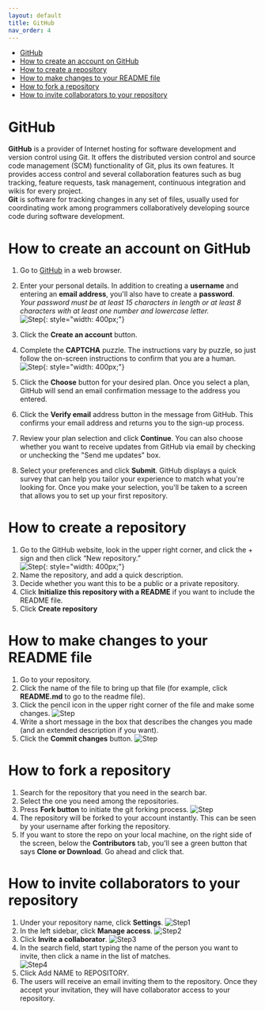```yaml
---
layout: default
title: GitHub
nav_order: 4
---
```

- [GitHub](#github)
- [How to create an account on GitHub](#how-to-create-an-account-on-github)
- [How to create a repository](#how-to-create-a-repository)
- [How to make changes to your README file](#how-to-make-changes-to-your-readme-file)
- [How to fork a repository](#how-to-fork-a-repository)
- [How to invite collaborators to your repository](#how-to-invite-collaborators-to-your-repository)

GitHub
=========

**GitHub** is a provider of Internet hosting for software development and version control using Git. It offers the distributed version control and source code management (SCM) functionality of Git, plus its own features. It provides access control and several collaboration features such as bug tracking, feature requests, task management, continuous integration and wikis for every project.  
**Git** is software for tracking changes in any set of files, usually used for coordinating work among programmers collaboratively developing source code during software development.

# How to create an account on GitHub  
1. Go to [GitHub](https://github.com/join) in a web browser.
2. Enter your personal details. In addition to creating a **username** and entering an **email address**, you'll also have to create a **password**.  
*Your password must be at least 15 characters in length or at least 8 characters with at least one number and lowercase letter.*  
![Step](/assets/images/GH9.jpg){: style="width: 400px;"}

3. Click the **Create an account** button.
4. Complete the **CAPTCHA** puzzle. The instructions vary by puzzle, so just follow the on-screen instructions to confirm that you are a human.
![Step](/assets/images/GH10.jpg){: style="width: 400px;"}
5. Click the **Choose** button for your desired plan. Once you select a plan, GitHub will send an email confirmation message to the address you entered.
6. Click the **Verify email** address button in the message from GitHub. This confirms your email address and returns you to the sign-up process.
7. Review your plan selection and click **Continue**. You can also choose whether you want to receive updates from GitHub via email by checking or unchecking the "Send me updates" box.
8. Select your preferences and click **Submit**. GitHub displays a quick survey that can help you tailor your experience to match what you're looking for. Once you make your selection, you'll be taken to a screen that allows you to set up your first repository.

# How to create a repository  
1. Go to the GitHub website, look in the upper right corner, and click the + sign and then click “New repository.”  
![Step](/assets/images/GH8.jpg){: style="width: 400px;"}
2. Name the repository, and add a quick description.
3. Decide whether you want this to be a public or a private repository.
4. Click **Initialize this repository with a README** if you want to include the README file. 
5. Click **Create repository**  

# How to make changes to your README file  
1. Go to your repository.
2. Click the name of the file to bring up that file (for example, click **README.md** to go to the readme file).
3. Click the pencil icon in the upper right corner of the file and make some changes.
![Step](/assets/images/GH6.jpg)
4. Write a short message in the box that describes the changes you made (and an extended description if you want).
5. Click the **Commit changes** button.
![Step](/assets/images/GH7.jpg)

# How to fork a repository  

1. Search for the repository that you need in the search bar.
2. Select the one you need among the repositories.
3. Press **Fork button** to initiate the git forking process.
![Step](/assets/images/GH5.jpg)
4. The repository will be forked to your account instantly. This can be seen by your username after forking the repository.
5. If you want to store the repo on your local machine, on the right side of the screen, below the **Contributors** tab, you’ll see a green button that says **Clone or Download**. Go ahead and click that.  

# How to invite collaborators to your repository  
1. Under your repository name, click **Settings**.
![Step1](/assets/images/GH1.jpg)
2. In the left sidebar, click **Manage access**.
![Step2](/assets/images/GH2.jpg)
3. Click **Invite a collaborator**.
![Step3](/assets/images/GH3.jpg)
4. In the search field, start typing the name of the person you want to invite, then click a name in the list of matches.  
![Step4](/assets/images/GH4.jpg)
5. Click Add NAME to REPOSITORY.
6. The users will receive an email inviting them to the repository. Once they accept your invitation, they will have collaborator access to your repository.